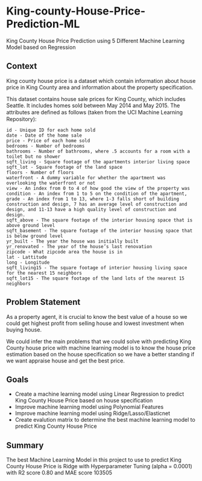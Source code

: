 # King-county-House-Price-Prediction-ML
King County House Price Prediction using 5 Different Machine Learning Model based on Regression 

## Context
King county house price is a dataset which contain information about house price in King County area and information about the property specification.

This dataset contains house sale prices for King County, which includes Seattle. It includes homes sold between May 2014 and May 2015. The attributes are deﬁned as follows (taken from the UCI Machine Learning Repository):

    id - Unique ID for each home sold
    date - Date of the home sale
    price - Price of each home sold
    bedrooms - Number of bedrooms
    bathrooms - Number of bathrooms, where .5 accounts for a room with a toilet but no shower
    sqft_living - Square footage of the apartments interior living space
    sqft_lot - Square footage of the land space
    floors - Number of floors
    waterfront - A dummy variable for whether the apartment was overlooking the waterfront or not
    view - An index from 0 to 4 of how good the view of the property was
    condition - An index from 1 to 5 on the condition of the apartment,
    grade - An index from 1 to 13, where 1-3 falls short of building construction and design, 7 has an average level of construction and design, and 11-13 have a high quality level of construction and design.
    sqft_above - The square footage of the interior housing space that is above ground level
    sqft_basement - The square footage of the interior housing space that is below ground level
    yr_built - The year the house was initially built
    yr_renovated - The year of the house’s last renovation
    zipcode - What zipcode area the house is in
    lat - Lattitude
    long - Longitude
    sqft_living15 - The square footage of interior housing living space for the nearest 15 neighbors
    sqft_lot15 - The square footage of the land lots of the nearest 15 neighbors

## Problem Statement
As a property agent, it is crucial to know the best value of a house so we could get highest profit from selling house and lowest investment when buying house.

We could infer the main problems that we could solve with predicting King County house price with machine learning model is to know the house price estimation based on the house specification so we have a better standing if we want appraise house and get the best price.

## Goals
- Create a machine learning model using Linear Regression to predict King County House Price based on house specification
- Improve machine learning model using Polynomial Features
- Improve machine learning model using Ridge/Lasso/Elasticnet
- Create evalution matrix to determine the best machine learning model to predict King County House Price

## Summary
The best Machine Learning Model in this project to use to predict King County House Price is Ridge with Hyperparameter Tuning (alpha = 0.0001) with R2 score 0.80 and MAE score 103505
